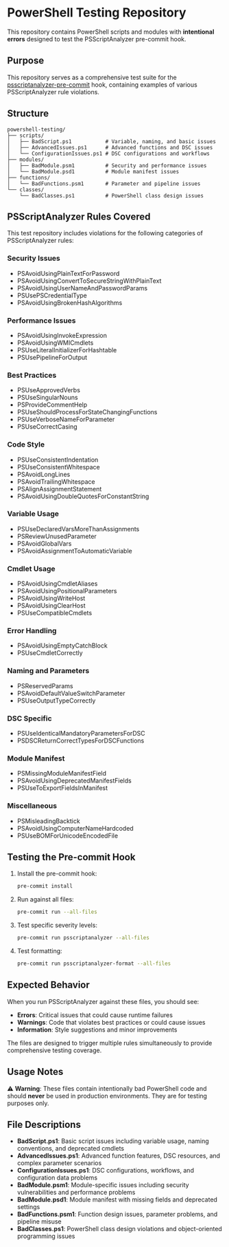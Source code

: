 # PowerShell Testing Repository

This repository contains PowerShell scripts and modules with **intentional errors** designed to test the PSScriptAnalyzer pre-commit hook.

## Purpose

This repository serves as a comprehensive test suite for the [psscriptanalyzer-pre-commit](https://github.com/thetestlabs/psscriptanalyzer-pre-commit) hook, containing examples of various PSScriptAnalyzer rule violations.

## Structure

```
powershell-testing/
├── scripts/
│   ├── BadScript.ps1           # Variable, naming, and basic issues
│   ├── AdvancedIssues.ps1      # Advanced functions and DSC issues  
│   └── ConfigurationIssues.ps1 # DSC configurations and workflows
├── modules/
│   ├── BadModule.psm1          # Security and performance issues
│   └── BadModule.psd1          # Module manifest issues
├── functions/
│   └── BadFunctions.psm1       # Parameter and pipeline issues
└── classes/
    └── BadClasses.ps1          # PowerShell class design issues
```

## PSScriptAnalyzer Rules Covered

This test repository includes violations for the following categories of PSScriptAnalyzer rules:

### Security Issues

- PSAvoidUsingPlainTextForPassword
- PSAvoidUsingConvertToSecureStringWithPlainText
- PSAvoidUsingUserNameAndPasswordParams
- PSUsePSCredentialType
- PSAvoidUsingBrokenHashAlgorithms

### Performance Issues

- PSAvoidUsingInvokeExpression
- PSAvoidUsingWMICmdlets
- PSUseLiteralInitializerForHashtable
- PSUsePipelineForOutput

### Best Practices

- PSUseApprovedVerbs
- PSUseSingularNouns
- PSProvideCommentHelp
- PSUseShouldProcessForStateChangingFunctions
- PSUseVerboseNameForParameter
- PSUseCorrectCasing

### Code Style

- PSUseConsistentIndentation
- PSUseConsistentWhitespace
- PSAvoidLongLines
- PSAvoidTrailingWhitespace
- PSAlignAssignmentStatement
- PSAvoidUsingDoubleQuotesForConstantString

### Variable Usage

- PSUseDeclaredVarsMoreThanAssignments
- PSReviewUnusedParameter
- PSAvoidGlobalVars
- PSAvoidAssignmentToAutomaticVariable

### Cmdlet Usage

- PSAvoidUsingCmdletAliases
- PSAvoidUsingPositionalParameters
- PSAvoidUsingWriteHost
- PSAvoidUsingClearHost
- PSUseCompatibleCmdlets

### Error Handling

- PSAvoidUsingEmptyCatchBlock
- PSUseCmdletCorrectly

### Naming and Parameters

- PSReservedParams
- PSAvoidDefaultValueSwitchParameter
- PSUseOutputTypeCorrectly

### DSC Specific

- PSUseIdenticalMandatoryParametersForDSC
- PSDSCReturnCorrectTypesForDSCFunctions

### Module Manifest

- PSMissingModuleManifestField
- PSAvoidUsingDeprecatedManifestFields
- PSUseToExportFieldsInManifest

### Miscellaneous

- PSMisleadingBacktick
- PSAvoidUsingComputerNameHardcoded
- PSUseBOMForUnicodeEncodedFile

## Testing the Pre-commit Hook

1. Install the pre-commit hook:

   ```bash
   pre-commit install
   ```

2. Run against all files:

   ```bash
   pre-commit run --all-files
   ```

3. Test specific severity levels:

   ```bash
   pre-commit run psscriptanalyzer --all-files
   ```

4. Test formatting:

   ```bash
   pre-commit run psscriptanalyzer-format --all-files
   ```

## Expected Behavior

When you run PSScriptAnalyzer against these files, you should see:

- **Errors**: Critical issues that could cause runtime failures
- **Warnings**: Code that violates best practices or could cause issues
- **Information**: Style suggestions and minor improvements

The files are designed to trigger multiple rules simultaneously to provide comprehensive testing coverage.

## Usage Notes

⚠️ **Warning**: These files contain intentionally bad PowerShell code and should **never** be used in production environments. They are for testing purposes only.

## File Descriptions

- **BadScript.ps1**: Basic script issues including variable usage, naming conventions, and deprecated cmdlets
- **AdvancedIssues.ps1**: Advanced function features, DSC resources, and complex parameter scenarios  
- **ConfigurationIssues.ps1**: DSC configurations, workflows, and configuration data problems
- **BadModule.psm1**: Module-specific issues including security vulnerabilities and performance problems
- **BadModule.psd1**: Module manifest with missing fields and deprecated settings
- **BadFunctions.psm1**: Function design issues, parameter problems, and pipeline misuse
- **BadClasses.ps1**: PowerShell class design violations and object-oriented programming issues
